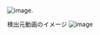 ![image](https://github.com/nomuyu00/Green_detect/assets/112839838/ffec942e-af8a-43d9-bc39-8ec3c985a7a1).

検出元動画のイメージ
![image](https://github.com/nomuyu00/Green_detect/assets/112839838/9d828954-f02c-4dd8-8ff7-b9fa5802a40a)


